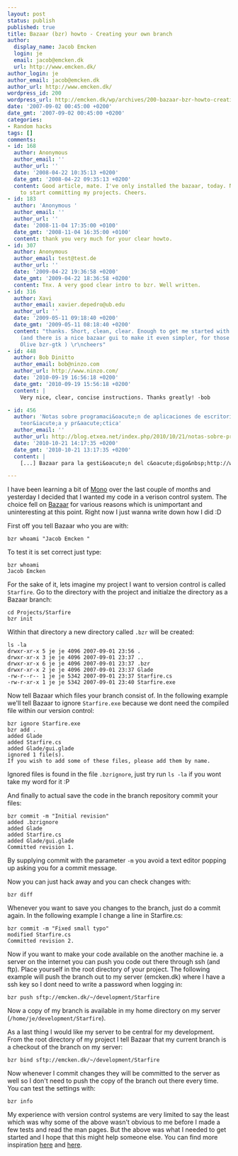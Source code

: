 ```yaml
---
layout: post
status: publish
published: true
title: Bazaar (bzr) howto - Creating your own branch
author:
  display_name: Jacob Emcken
  login: je
  email: jacob@emcken.dk
  url: http://www.emcken.dk/
author_login: je
author_email: jacob@emcken.dk
author_url: http://www.emcken.dk/
wordpress_id: 200
wordpress_url: http://emcken.dk/wp/archives/200-bazaar-bzr-howto-creating-your-own-branch.html
date: '2007-09-02 00:45:00 +0200'
date_gmt: '2007-09-02 00:45:00 +0200'
categories:
- Random hacks
tags: []
comments:
- id: 168
  author: Anonymous
  author_email: ''
  author_url: ''
  date: '2008-04-22 10:35:13 +0200'
  date_gmt: '2008-04-22 09:35:13 +0200'
  content: Good article, mate. I've only installed the bazaar, today. Now am about
    to start committing my projects. Cheers.
- id: 183
  author: 'Anonymous '
  author_email: ''
  author_url: ''
  date: '2008-11-04 17:35:00 +0100'
  date_gmt: '2008-11-04 16:35:00 +0100'
  content: thank you very much for your clear howto.
- id: 307
  author: Anonymous
  author_email: test@test.de
  author_url: ''
  date: '2009-04-22 19:36:58 +0200'
  date_gmt: '2009-04-22 18:36:58 +0200'
  content: Tnx. A very good clear intro to bzr. Well written.
- id: 316
  author: Xavi
  author_email: xavier.depedro@ub.edu
  author_url: ''
  date: '2009-05-11 09:18:40 +0200'
  date_gmt: '2009-05-11 08:18:40 +0200'
  content: "thanks. Short, clean, clear. Enough to get me started with my bazaar tests
    (and there is a nice bazaar gui to make it even simpler, for those who are gui-oriented:
    Olive bzr-gtk ) \r\ncheers"
- id: 448
  author: Bob Dinitto
  author_email: bob@ninzo.com
  author_url: http://www.ninzo.com/
  date: '2010-09-19 16:56:18 +0200'
  date_gmt: '2010-09-19 15:56:18 +0200'
  content: |
    Very nice, clear, concise instructions. Thanks greatly! -bob

- id: 456
  author: 'Notas sobre programaci&oacute;n de aplicaciones de escritorio en python:
    teor&iacute;a y pr&aacute;ctica'
  author_email: ''
  author_url: http://blog.etxea.net/index.php/2010/10/21/notas-sobre-programacion-de-aplicaciones-de-escritorio-en-python-teoria-y-practica
  date: '2010-10-21 14:17:35 +0200'
  date_gmt: '2010-10-21 13:17:35 +0200'
  content: |
    [...] Bazaar para la gesti&oacute;n del c&oacute;digo&nbsp;http://www.emcken.dk/weblog/archives/200-bazaar-bzr-howto-creating-your-own-branch.html [...]

---
```

I have been learning a bit of [Mono][] over the last couple of months and yesterday I decided that I wanted my code in a verison control system. The choice fell on [Bazaar][] for various reasons which is unimportant and uninteresting at this point. Right now I just wanna write down how I did :D

First off you tell Bazaar who you are with:

    bzr whoami "Jacob Emcken "

To test it is set correct just type:

    bzr whoami
    Jacob Emcken 

For the sake of it, lets imagine my project I want to version control is called `Starfire`.
Go to the directory with the project and initialze the directory as a Bazaar branch:

    cd Projects/Starfire
    bzr init

Within that directory a new directory called `.bzr` will be created:

    ls -la
    drwxr-xr-x 5 je je 4096 2007-09-01 23:56 .
    drwxr-xr-x 3 je je 4096 2007-09-01 23:37 ..
    drwxr-xr-x 6 je je 4096 2007-09-01 23:37 .bzr
    drwxr-xr-x 2 je je 4096 2007-09-01 23:37 Glade
    -rw-r--r-- 1 je je 5342 2007-09-01 23:37 Starfire.cs
    -rw-r-xr-x 1 je je 5342 2007-09-01 23:40 Starfire.exe

Now tell Bazaar which files your branch consist of. In the following example we'll tell Bazaar to ignore `Starfire.exe` because we dont need the compiled file within our version control:

    bzr ignore Starfire.exe
    bzr add .
    added Glade
    added Starfire.cs
    added Glade/gui.glade
    ignored 1 file(s).
    If you wish to add some of these files, please add them by name.

Ignored files is found in the file `.bzrignore`, just try run `ls -la` if you wont take my word for it :P

And finally to actual save the code in the branch repository commit your files:

    bzr commit -m "Initial revision"
    added .bzrignore
    added Glade
    added Starfire.cs
    added Glade/gui.glade
    Committed revision 1. 

By supplying commit with the parameter `-m` you avoid a text editor popping up asking you for a commit message.

Now you can just hack away and you can check changes with:

    bzr diff

Whenever you want to save you changes to the branch, just do a commit again. In the following example I change a line in Starfire.cs:

    bzr commit -m "Fixed small typo"
    modified Starfire.cs
    Committed revision 2. 

Now if you want to make your code available on the another machine ie. a server on the internet you can push you code out there through ssh (and ftp). Place yourself in the root directory of your project. The following example will push the branch out to my server (emcken.dk) where I have a ssh key so I dont need to write a password when logging in:

    bzr push sftp://emcken.dk/~/development/Starfire

Now a copy of my branch is available in my home directory on my server (`/home/je/development/Starfire`).

As a last thing I would like my server to be central for my development. From the root directory of my project I tell Bazaar that my current branch is a checkout of the branch on my server:

    bzr bind sftp://emcken.dk/~/development/Starfire

Now whenever I commit changes they will be committed to the server as well so I don't need to push the copy of the branch out there every time. You can test the settings with:

    bzr info

My experience with version control systems are very limited to say the least which was why some of the above wasn't obvious to me before I made a few tests and read the man pages. But the above was what I needed to get started and I hope that this might help someone else. You can find more inspiration [here][1] and [here][2].

[Mono]: http://www.mono-project.org/
[Bazaar]: http://bazaar-vcs.org/
[1]: http://bazaar-vcs.org/QuickHackingWithBzr
[2]: http://russell.rucus.net/blog/Geek/bzr-etc-howto


